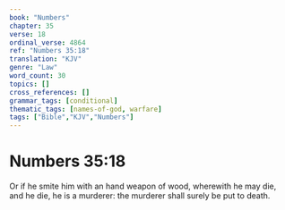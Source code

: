 ```yaml
---
book: "Numbers"
chapter: 35
verse: 18
ordinal_verse: 4864
ref: "Numbers 35:18"
translation: "KJV"
genre: "Law"
word_count: 30
topics: []
cross_references: []
grammar_tags: [conditional]
thematic_tags: [names-of-god, warfare]
tags: ["Bible","KJV","Numbers"]
---
```


# Numbers 35:18

Or if he smite him with an hand weapon of wood, wherewith he may die, and he die, he is a murderer: the murderer shall surely be put to death.
